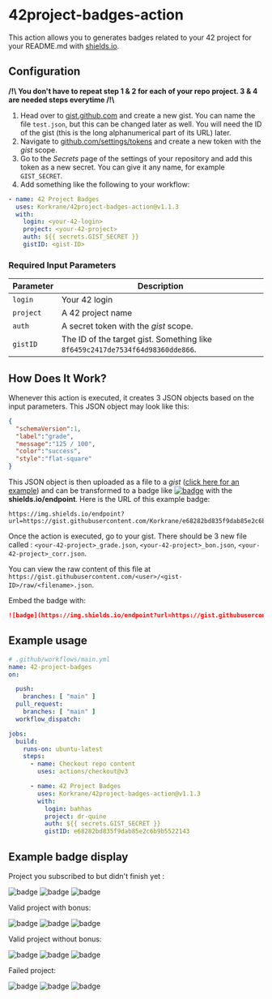 # 42project-badges-action

This action allows you to generates badges related to your 42 project for your README.md with [shields.io](https://shields.io). 

## Configuration

**/!\\ You don't have to repeat step 1 & 2 for each of your repo project. 3 & 4 are needed steps everytime  /!\\**
1. Head over to [gist.github.com](https://gist.github.com/) and create a new gist. You can name the file `test.json`, but this can be changed later as well. You will need the ID of the gist (this is the long alphanumerical part of its URL) later.
2. Navigate to [github.com/settings/tokens](https://github.com/settings/tokens) and create a new token with the *gist* scope.
3. Go to the *Secrets* page of the settings of your repository and add this token as a new secret. You can give it any name, for example `GIST_SECRET`.
4. Add something like the following to your workflow:
```yml
- name: 42 Project Badges
  uses: Korkrane/42project-badges-action@v1.1.3
  with:
    login: <your-42-login>
    project: <your-42-project>
    auth: ${{ secrets.GIST_SECRET }}
    gistID: <gist-ID>
```

### Required Input Parameters

Parameter | Description
----------|------------
`login` | Your 42 login
`project` | A 42 project name
`auth` | A secret token with the *gist* scope.
`gistID` | The ID of the target gist. Something like `8f6459c2417de7534f64d98360dde866`.

## How Does It Work?

Whenever this action is executed, it creates 3 JSON objects based on the input parameters.
This JSON object may look like this:

```json
{
  "schemaVersion":1,
  "label":"grade",
  "message":"125 / 100",
  "color":"success",
  "style":"flat-square"
}
```

This JSON object is then uploaded as a file to a *gist* ([click here for an example](https://gist.github.com/Korkrane/e68282bd835f9dab85e2c6b9b5522143)) and can be transformed to a badge like [![badge](https://img.shields.io/endpoint?url=https://gist.githubusercontent.com/Korkrane/e68282bd835f9dab85e2c6b9b5522143/raw/finished_grade.json)](https://img.shields.io/endpoint?url=https://gist.githubusercontent.com/Korkrane/e68282bd835f9dab85e2c6b9b5522143/raw/finished_grade.json) with the **shields.io/endpoint**. Here is the URL of this example badge:

```
https://img.shields.io/endpoint?url=https://gist.githubusercontent.com/Korkrane/e68282bd835f9dab85e2c6b9b5522143/raw/finished_grade.json
```

Once the action is executed, go to your gist.
There should be 3 new file called : `<your-42-project>_grade.json`, `<your-42-project>_bon.json`, `<your-42-project>_corr.json`.

You can view the raw content of this file at `https://gist.githubusercontent.com/<user>/<gist-ID>/raw/<filename>.json`.

Embed the badge with:

```markdown
![badge](https://img.shields.io/endpoint?url=https://gist.githubusercontent.com/<user>/<gist-ID>/raw/<filename>.json)
```

## Example usage
```yml
# .github/workflows/main.yml
name: 42-project-badges
on:

  push:
    branches: [ "main" ]
  pull_request:
    branches: [ "main" ]
  workflow_dispatch:

jobs:
  build:
    runs-on: ubuntu-latest
    steps:
      - name: Checkout repo content
        uses: actions/checkout@v3

      - name: 42 Project Badges
        uses: Korkrane/42project-badges-action@v1.1.3
        with:
          login: bahhas
          project: dr-quine
          auth: ${{ secrets.GIST_SECRET }}
          gistID: e68282bd835f9dab85e2c6b9b5522143
```

## Example badge display 

Project you subscribed to but didn't finish yet :

![badge](https://img.shields.io/endpoint?url=https://gist.githubusercontent.com/Korkrane/e68282bd835f9dab85e2c6b9b5522143/raw/subscribed_grade.json)
![badge](https://img.shields.io/endpoint?url=https://gist.githubusercontent.com/Korkrane/e68282bd835f9dab85e2c6b9b5522143/raw/subscribed_bon.json)
![badge](https://img.shields.io/endpoint?url=https://gist.githubusercontent.com/Korkrane/e68282bd835f9dab85e2c6b9b5522143/raw/subscribed_corr.json)

Valid project with bonus:

![badge](https://img.shields.io/endpoint?url=https://gist.githubusercontent.com/Korkrane/e68282bd835f9dab85e2c6b9b5522143/raw/finished_grade.json)
![badge](https://img.shields.io/endpoint?url=https://gist.githubusercontent.com/Korkrane/e68282bd835f9dab85e2c6b9b5522143/raw/finished_bon.json)
![badge](https://img.shields.io/endpoint?url=https://gist.githubusercontent.com/Korkrane/e68282bd835f9dab85e2c6b9b5522143/raw/finished_corr.json)

Valid project without bonus:

![badge](https://img.shields.io/endpoint?url=https://gist.githubusercontent.com/Korkrane/e68282bd835f9dab85e2c6b9b5522143/raw/finished_grade2.json)
![badge](https://img.shields.io/endpoint?url=https://gist.githubusercontent.com/Korkrane/e68282bd835f9dab85e2c6b9b5522143/raw/fail_bon.json)
![badge](https://img.shields.io/endpoint?url=https://gist.githubusercontent.com/Korkrane/e68282bd835f9dab85e2c6b9b5522143/raw/finished_corr.json)

Failed project:

![badge](https://img.shields.io/endpoint?url=https://gist.githubusercontent.com/Korkrane/e68282bd835f9dab85e2c6b9b5522143/raw/fail_grade.json)
![badge](https://img.shields.io/endpoint?url=https://gist.githubusercontent.com/Korkrane/e68282bd835f9dab85e2c6b9b5522143/raw/fail_bon.json)
![badge](https://img.shields.io/endpoint?url=https://gist.githubusercontent.com/Korkrane/e68282bd835f9dab85e2c6b9b5522143/raw/finished_corr.json)

